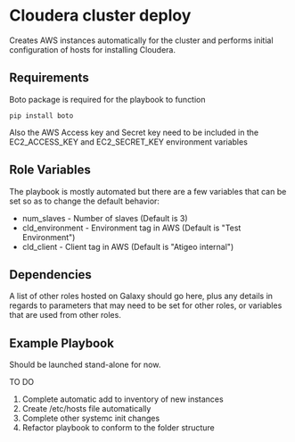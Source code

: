 Cloudera cluster deploy
=========

Creates AWS instances automatically for the cluster and performs initial  configuration of hosts for installing
Cloudera.

Requirements
------------

Boto package is required for the playbook to function

    pip install boto

Also the AWS Access key and Secret key need to be included in the EC2_ACCESS_KEY and EC2_SECRET_KEY environment
variables

Role Variables
--------------

The playbook is mostly automated but there are a few variables that can be set so as to change the default behavior:

* num_slaves - Number of slaves (Default is 3)
* cld_environment - Environment tag in AWS (Default is "Test Environment")
* cld_client - Client tag in AWS (Default is "Atigeo internal")

Dependencies
------------

A list of other roles hosted on Galaxy should go here, plus any details in regards to parameters that may need to be set for other roles, or variables that are used from other roles.

Example Playbook
----------------

Should be launched stand-alone for now.

TO DO

1. Complete automatic add to inventory of new instances
2. Create /etc/hosts file automatically
3. Complete other systemc init changes
4. Refactor playbook to conform to the folder structure

